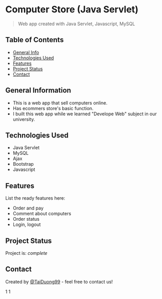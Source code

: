 # Computer Store (Java Servlet)
> Web app created with Java Servlet, Javascript, MySQL

## Table of Contents
* [General Info](#general-information)
* [Technologies Used](#technologies-used)
* [Features](#features)
* [Project Status](#project-status)
* [Contact](#contact)

## General Information
- This is a web app that sell computers online.
- Has ecommers store's basic function.
- I built this web app while we learned "Develope Web" subject in our university.

## Technologies Used
- Java Servlet
- MySQL
- Ajax
- Bootstrap
- Javascript

## Features
List the ready features here:
- Order and pay
- Comment about computers
- Order status
- Login, logout

## Project Status
Project is: _complete_

## Contact
Created by [@TaiDuong99](https://www.facebook.com/tai.duong.313/) - feel free to contact us!



1
1
